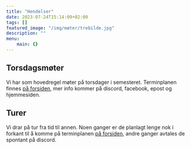```yaml
---
title: "Hendelser"
date: 2023-07-24T15:14:09+02:00
tags: []
featured_image: "/img/møter/trebilde.jpg"
description: ""
menu:
    main: {}
---
```


## Torsdagsmøter
Vi har som hovedregel møter på torsdager i semesteret.
Terminplanen finnes [på forsiden](/), mer info kommer på discord, facebook, epost og hjemmesiden.

## Turer
Vi drar på tur fra tid til annen.
Noen ganger er de planlagt lenge nok i forkant til å komme på terminplanen [på forsiden](/), andre ganger avtales de spontant på discord.
